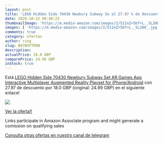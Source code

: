 ```yaml
---
layout: post
title: 'LEGO Hidden Side 70430 Newbury Subway Se al 27.97 % de descuento'
date: 2020-10-22 09:40:23
thumbnailImage: 'https://m.media-amazon.com/images/I/511nZ+5bf+L._SL200_.jpg'
images: [ 'https://m.media-amazon.com/images/I/511nZ+5bf+L._SL200_.jpg' ]
comments: true
category: ofertas
author: ring
slug: B07W5PTR8N
description:
actualPrice: 18.0 GBP
comparePrice: 24.99 GBP
inStock: true
---
```


Está [LEGO Hidden Side 70430 Newbury Subway Set  AR Games App  Interactive Multiplayer Augmented Reality Playset for iPhone/Android](https://www.amazon.co.uk/dp/B07W5PTR8N/?tag=tolees0a-21) con 27.97 de descuento por 18.0 GBP (original: 24.99 GBP) en el siguiente enlace!

[![](https://m.media-amazon.com/images/I/511nZ+5bf+L._SL200_.jpg)](https://www.amazon.co.uk/dp/B07W5PTR8N/?tag=tolees0a-21)

[Ver la oferta!!](https://www.amazon.co.uk/dp/B07W5PTR8N/?tag=tolees0a-21)

Links participate in Amazon Associate program and might generate a comission on qualifying sales

[Consulta otras ofertas en nuestro canal de telegram](https://t.me/s/ofertas25)
